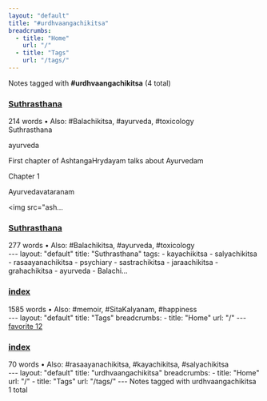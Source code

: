 ```yaml
---
layout: "default"
title: "#urdhvaangachikitsa"
breadcrumbs:
  - title: "Home"
    url: "/"
  - title: "Tags"
    url: "/tags/"
---
```

Notes tagged with **#urdhvaangachikitsa** (4 total)

<div class="note-grid">

<div class="note-card">
    <h3><a href="books/suthrasthana/">Suthrasthana</a></h3>
    <div class="note-meta">
        214 words
        • Also: #Balachikitsa, #ayurveda, #toxicology
    </div>
    <div class="note-excerpt">Suthrasthana

ayurveda

First chapter of AshtangaHrydayam talks about Ayurvedam

 Chapter 1

 Ayurvedavataranam

<!-- !imageashtangahrydayam/ayurvedavataranam.jpg -->
<img src="ash...</div>
</div>

<div class="note-card">
    <h3><a href="docs/books/suthrasthana/index/">Suthrasthana</a></h3>
    <div class="note-meta">
        277 words
        • Also: #Balachikitsa, #ayurveda, #toxicology
    </div>
    <div class="note-excerpt">---
layout: "default"
title: "Suthrasthana"
tags:
  - kayachikitsa
  - salyachikitsa
  - rasaayanachikitsa
  - psychiary
  - sastrachikitsa
  - jaraachikitsa
  - grahachikitsa
  - ayurveda
  - Balachi...</div>
</div>

<div class="note-card">
    <h3><a href="docs/tags/index/">index</a></h3>
    <div class="note-meta">
        1585 words
        • Also: #memoir, #SitaKalyanam, #happiness
    </div>
    <div class="note-excerpt">---
layout: "default"
title: "Tags"
breadcrumbs:
  - title: "Home"
    url: "/"
---
<div class="tag-cloud">
<a href="favorite/" class="tag" style="--tag-weight: 1.0">favorite 12</a>
<a href="progra...</div>
</div>

<div class="note-card">
    <h3><a href="docs/tags/urdhvaangachikitsa/index/">index</a></h3>
    <div class="note-meta">
        70 words
        • Also: #rasaayanachikitsa, #kayachikitsa, #salyachikitsa
    </div>
    <div class="note-excerpt">---
layout: "default"
title: "urdhvaangachikitsa"
breadcrumbs:
  - title: "Home"
    url: "/"
  - title: "Tags"
    url: "/tags/"
---
Notes tagged with urdhvaangachikitsa 1 total

<div class="...</div>
</div>
</div>